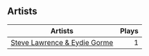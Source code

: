 ## Artists
Artists | Plays 
----- | -----: 
[Steve Lawrence & Eydie Gorme](/artists/steve-lawrence-eydie-gorme-205352) | 1

